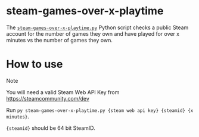 # steam-games-over-x-playtime
The [`steam-games-over-x-playtime.py`](./steam-games-over-x-playtime.py) Python script checks a public Steam account for the number of games they own and have played for over x minutes vs the number of games they own.

# How to use

>[!NOTE]
>You will need a valid Steam Web API Key from https://steamcommunity.com/dev

Run `py steam-games-over-x-playtime.py {steam web api key} {steamid} {x minutes}`.

`{steamid}` should be 64 bit SteamID.
